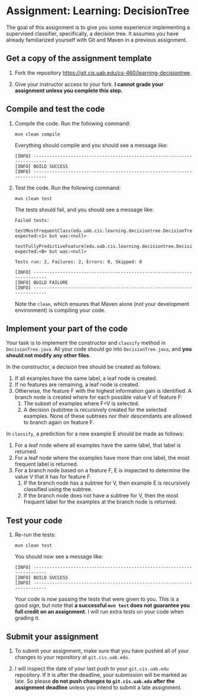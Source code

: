 # Assignment: Learning: DecisionTree

The goal of this assignment is to give you some experience implementing a supervised classifier, specifically, a decision tree. It assumes you have already familiarized yourself with Git and Maven in a previous assignment.

## Get a copy of the assignment template

1. Fork the repository https://git.cis.uab.edu/cs-460/learning-decisiontree.

2. Give your instructor access to your fork. **I cannot grade your assignment unless you complete this step.**

## Compile and test the code

1.  Compile the code. Run the following command:

        mvn clean compile

    Everything should compile and you should see a message like:

        [INFO] ------------------------------------------------------------------------
        [INFO] BUILD SUCCESS
        [INFO] ------------------------------------------------------------------------

2.  Test the code. Run the following command:

        mvn clean test

    The tests should fail, and you should see a message like:

        Failed tests:
          testMostFrequentClass(edu.uab.cis.learning.decisiontree.DecisionTreeTest): expected:<1> but was:<null>
          testFullyPredictiveFeature(edu.uab.cis.learning.decisiontree.DecisionTreeTest): expected:<B> but was:<null>

        Tests run: 2, Failures: 2, Errors: 0, Skipped: 0

        [INFO] ------------------------------------------------------------------------
        [INFO] BUILD FAILURE
        [INFO] ------------------------------------------------------------------------

    Note the `clean`, which ensures that Maven alone (not your development environment) is compiling your code.

## Implement your part of the code

Your task is to implement the constructor and `classify` method in `DecisionTree.java`. All your code should go into `DecisionTree.java`, and **you should not modify any other files**.

In the constructor, a decision tree should be created as follows:

1.  If all examples have the same label, a leaf node is created.
2.  If no features are remaining, a leaf node is created.
3.  Otherwise, the feature F with the highest information gain is identified. A branch node is created where for each possible value V of feature F:
    1.  The subset of examples where F=V is selected.
    2.  A decision (sub)tree is recursively created for the selected examples. None of these subtrees nor their descendants are allowed to branch again on feature F.

In `classify`, a prediction for a new example E should be made as follows:

1.  For a leaf node where all examples have the same label, that label is returned.
2.  For a leaf node where the examples have more than one label, the most frequent label is returned.
3.  For a branch node based on a feature F, E is inspected to determine the value V that it has for feature F.
    1.  If the branch node has a subtree for V, then example E is recursively classified using the subtree.
    2.  If the branch node does not have a subtree for V, then the most frequent label for the examples at the branch node is returned.

## Test your code

1.  Re-run the tests:

        mvn clean test

    You should now see a message like:

        [INFO] ------------------------------------------------------------------------
        [INFO] BUILD SUCCESS
        [INFO] ------------------------------------------------------------------------

    Your code is now passing the tests that were given to you. This is a good sign, but note that **a successful `mvn test` does not guarantee you full credit on an assignment**. I will run extra tests on your code when grading it.

## Submit your assignment

1.  To submit your assignment, make sure that you have pushed all of your changes to your repository at `git.cis.uab.edu`.

2.  I will inspect the date of your last push to your `git.cis.uab.edu` repository. If it is after the deadline, your submission will be marked as late. So please **do not push changes to `git.cis.uab.edu` after the assignment deadline** unless you intend to submit a late assignment.
